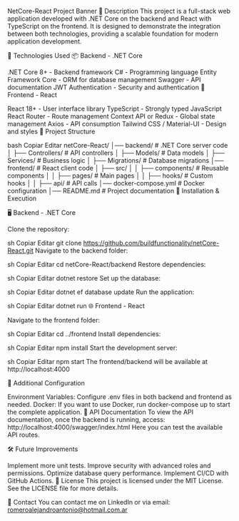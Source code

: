 NetCore-React
Project Banner
📌 Description
This project is a full-stack web application developed with .NET Core on the backend and React with TypeScript on the frontend. It is designed to demonstrate the integration between both technologies, providing a scalable foundation for modern application development.

🚀 Technologies Used
📦 Backend - .NET Core

.NET Core 8+ - Backend framework
C# - Programming language
Entity Framework Core - ORM for database management
Swagger - API documentation
JWT Authentication - Security and authentication
🎨 Frontend - React

React 18+ - User interface library
TypeScript - Strongly typed JavaScript
React Router - Route management
Context API or Redux - Global state management
Axios - API consumption
Tailwind CSS / Material-UI - Design and styles
📁 Project Structure

bash
Copiar
Editar
netCore-React/
│── backend/          # .NET Core server code
│   ├── Controllers/  # API controllers
│   ├── Models/       # Data models
│   ├── Services/     # Business logic
│   ├── Migrations/   # Database migrations
│── frontend/         # React client code
│   ├── src/
│   │   ├── components/  # Reusable components
│   │   ├── pages/       # Main pages
│   │   ├── hooks/       # Custom hooks
│   │   ├── api/         # API calls
│── docker-compose.yml  # Docker configuration
│── README.md          # Project documentation
🎯 Installation & Execution

🖥 Backend - .NET Core

Clone the repository:

sh
Copiar
Editar
git clone https://github.com/buildfunctionality/netCore-React.git
Navigate to the backend folder:

sh
Copiar
Editar
cd netCore-React/backend
Restore dependencies:

sh
Copiar
Editar
dotnet restore
Set up the database:

sh
Copiar
Editar
dotnet ef database update
Run the application:

sh
Copiar
Editar
dotnet run
🌐 Frontend - React

Navigate to the frontend folder:

sh
Copiar
Editar
cd ../frontend
Install dependencies:

sh
Copiar
Editar
npm install
Start the development server:

sh
Copiar
Editar
npm start
The frontend/backend will be available at http://localhost:4000

🔧 Additional Configuration

Environment Variables: Configure .env files in both backend and frontend as needed.
Docker: If you want to use Docker, run docker-compose up to start the complete application.
📌 API Documentation
To view the API documentation, once the backend is running, access:
http://localhost:4000/swagger/index.html
Here you can test the available API routes.

🛠 Future Improvements

Implement more unit tests.
Improve security with advanced roles and permissions.
Optimize database query performance.
Implement CI/CD with GitHub Actions.
📄 License
This project is licensed under the MIT License. See the LICENSE file for more details.

📩 Contact
You can contact me on LinkedIn or via email: romeroalejandroantonio@hotmail.com.ar